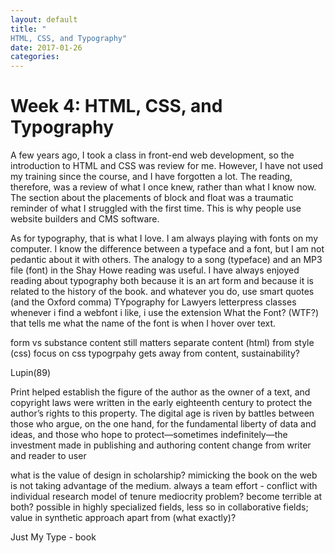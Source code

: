 ```yaml
---
layout: default
title: "
HTML, CSS, and Typography"
date: 2017-01-26
categories:
---
```

# Week 4: HTML, CSS, and Typography

A few years ago, I took a class in front-end web development, so the introduction to HTML and CSS was review for me. However, I have not used my training since the course, and I have forgotten a lot. The reading, therefore, was a review of what I once knew, rather than what I know now. The section about the placements of block and float was a traumatic reminder of what I struggled with the first time. This is why people use website builders and CMS software.  

As for typography, that is what I love. I am always playing with fonts on my computer. I know the difference between a typeface and a font, but I am not pedantic about it with others. The analogy to a song (typeface) and an MP3 file (font) in the Shay Howe reading was useful. I have always enjoyed reading about typography both because it is an art form and because it is related to the history of the book.
and whatever you do, use smart quotes (and the Oxford comma)
TYpography for Lawyers
letterpress classes
whenever i find a webfont i like, i use the extension What the Font? (WTF?) that tells me what the name of the font is when I hover over text.

form vs substance
content still matters
separate content (html) from style (css)
focus on css typogrpahy gets away from content, sustainability?

Lupin(89)

Print helped establish the figure of the author as the owner of a text, and copyright laws were written in the early eighteenth century to protect the author’s rights to this property. The digital age is riven by battles between those who argue, on the one hand, for the fundamental liberty of data and ideas, and those who hope to protect—sometimes indefinitely—the investment made in publishing and authoring content
change from writer and reader to user

what is the value of design in scholarship?
mimicking the book on the web is not taking advantage of the medium.
always a team effort - conflict with individual research model of tenure
mediocrity problem? become terrible at both? possible in highly specialized fields, less so in collaborative fields; value in synthetic approach apart from (what exactly)?


Just My Type - book

